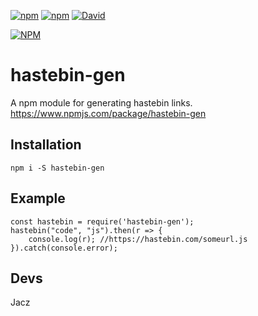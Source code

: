 [![npm](https://img.shields.io/npm/v/npm.svg)](https://www.npmjs.com/package/hastebin-gen)
[![npm](https://img.shields.io/npm/dt/hastebin-gen.svg?maxAge=3600)](https://www.npmjs.com/package/hastebin-gen)
[![David](https://david-dm.org/MrJacz/hastebin-gen.svg)](https://david-dm.org/Mrjacz/hastebin-gen)

[![NPM](https://nodei.co/npm/hastebin-gen.png?downloads=true&downloadRank=true&stars=true)](https://nodei.co/npm/hastebin-gen/)


# hastebin-gen
A npm module for generating hastebin links. 
https://www.npmjs.com/package/hastebin-gen

## Installation
```npm i -S hastebin-gen```

## Example
```
const hastebin = require('hastebin-gen');
hastebin("code", "js").then(r => {
    console.log(r); //https://hastebin.com/someurl.js
}).catch(console.error);
```

## Devs
Jacz 

